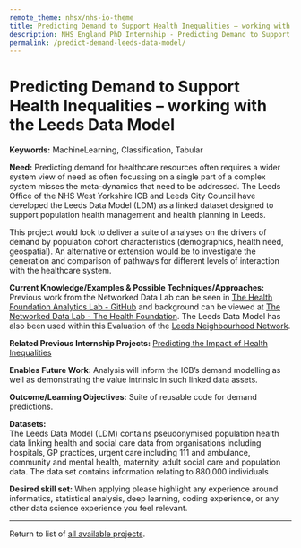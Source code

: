 ```yaml
---
remote_theme: nhsx/nhs-io-theme
title: Predicting Demand to Support Health Inequalities – working with the Leeds Data Model
description: NHS England PhD Internship - Predicting Demand to Support Health Inequalities – working with the Leeds Data Model
permalink: /predict-demand-leeds-data-model/
---
```


# Predicting Demand to Support Health Inequalities – working with the Leeds Data Model

**Keywords:** MachineLearning, Classification, Tabular

**Need:** 
Predicting demand for healthcare resources often requires a wider system view of need as often focussing on a single part of a complex system misses the meta-dynamics that need to be addressed.  The Leeds Office of the NHS West Yorkshire ICB and Leeds City Council have developed the Leeds Data Model (LDM) as a linked dataset designed to support population health management and health planning in Leeds. 

This project would look to deliver a suite of analyses on the drivers of demand by population cohort characteristics (demographics, health need, geospatial).  An alternative or extension would be to investigate the generation and comparison of pathways for different levels of interaction with the healthcare system. 

**Current Knowledge/Examples & Possible Techniques/Approaches:**
Previous work from the Networked Data Lab can be seen in [The Health Foundation Analytics Lab - GitHub](https://github.com/HFAnalyticsLab) and background can be viewed at [The Networked Data Lab - The Health Foundation](https://www.health.org.uk/funding-and-partnerships/our-partnerships/the-networked-data-lab).  The Leeds Data Model has also been used within this Evaluation of the [Leeds Neighbourhood Network](https://shura.shu.ac.uk/31740/1/leeds-neighbourhood-networks-contribution-health.pdf).

**Related Previous Internship Projects:** 
[Predicting the Impact of Health Inequalities](https://github.com/nhsx/ESNEFT_diabetes_StephenRicher)

**Enables Future Work:** 
Analysis will inform the ICB’s demand modelling as well as demonstrating the value intrinsic in such linked data assets.    

**Outcome/Learning Objectives:** 
Suite of reusable code for demand predictions.

**Datasets:**  
The Leeds Data Model (LDM) contains pseudonymised population health data linking health and social care data from organisations including hospitals, GP practices, urgent care including 111 and ambulance, community and mental health, maternity, adult social care and population data.  The data set contains information relating to 880,000 individuals 

**Desired skill set:** 
When applying please highlight any experience around informatics, statistical analysis, deep learning, coding experience, or any other data science experience you feel relevant. 

---
Return to list of [all available projects](https://nhsx.github.io/nhsx-internship-projects/projects.html).